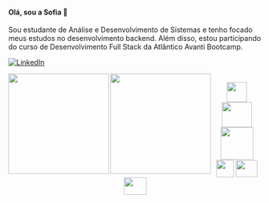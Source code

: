 #### Olá, sou a Sofia 👋 
Sou estudante de Análise e Desenvolvimento de Sistemas e tenho focado meus estudos no desenvolvimento backend. Além disso, estou participando do curso de Desenvolvimento Full Stack da Atlântico Avanti Bootcamp.  

[![LinkedIn](https://img.shields.io/badge/LinkedIn-0077B5?style=for-the-badge&logo=linkedin&logoColor=white)](https://www.linkedin.com/in/sofmorais/)

<div class="container">
  <img height=200 align="left" src="https://github-readme-stats.vercel.app/api?username=sofmorais&bg_color=00000000&show_icons=true&hide_border=true" />
  <img height=200 align="left" src="https://github-readme-stats.vercel.app/api/top-langs?username=sofmorais&layout=compact&bg_color=00000000&hide_border=true" /> 
</div>

<div style="display: inline_block" align="center"><br>
  <img align="center" src="https://seeklogo.com/images/C/c-sharp-c-logo-02F17714BA-seeklogo.com.png" width="40" height="40"/> 
  <img align="center" src="https://softwareasli.com/wp-content/uploads/2019/08/ASP.NET_.png" width="60" height="50"/>
  <img align="center" src="https://cdn.jsdelivr.net/gh/devicons/devicon/icons/git/git-original-wordmark.svg" width="65" height="65"/>
  <img align="center" src="https://user-images.githubusercontent.com/102272830/174455419-6fad00e8-c3d4-4eba-97bf-ba985b235111.png" width="35" height="35"/>
  <img align="center" src="https://cdn.jsdelivr.net/gh/devicons/devicon/icons/vscode/vscode-original.svg"  width="43" height="33" />
  <img align="center" src="https://visualstudio.microsoft.com/wp-content/uploads/2021/10/Product-Icon.svg"  width="45" height="35" />
</div>




